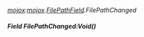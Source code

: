 _[mojox](../../modules/mojox/mojox-module.md):[mojox](../../modules/mojox/mojox-module.md).[FilePathField](../../modules/mojox/mojox-filepathfield.md).FilePathChanged_
##### Field FilePathChanged:Void()
